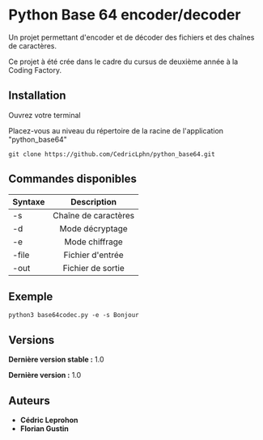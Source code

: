 # Python Base 64 encoder/decoder

Un projet permettant d'encoder et de décoder des fichiers et des chaînes de caractères.

Ce projet à été crée dans le cadre du cursus de deuxième année à la Coding Factory.

## Installation

Ouvrez votre terminal

Placez-vous au niveau du répertoire de la racine de l'application "python_base64"

``git clone https://github.com/CedricLphn/python_base64.git``

## Commandes disponibles

| Syntaxe        | Description  |
| ------------- |:-------------:|
| -s      | Chaîne de caractères |
| -d      | Mode décryptage      |
| -e | Mode chiffrage      |
| -file | Fichier d'entrée      |
| -out | Fichier de sortie      |

## Exemple 
``python3 base64codec.py -e -s Bonjour``

## Versions

**Dernière version stable :** 1.0

**Dernière version :** 1.0


## Auteurs

* **Cédric Leprohon**
* **Florian Gustin**
